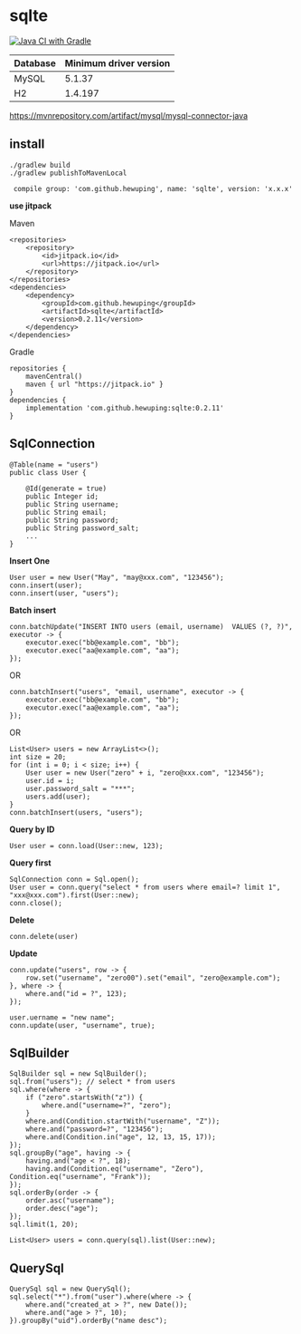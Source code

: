 # sqlte

[![Java CI with Gradle](https://github.com/hewuping/sqlte/actions/workflows/ci.yml/badge.svg)](https://github.com/hewuping/sqlte/actions/workflows/ci.yml)


Database|Minimum driver version
--|--
MySQL|5.1.37
H2|1.4.197

https://mvnrepository.com/artifact/mysql/mysql-connector-java

## install
```
./gradlew build
./gradlew publishToMavenLocal

```

```
 compile group: 'com.github.hewuping', name: 'sqlte', version: 'x.x.x'
```

**use jitpack**

Maven
```
<repositories>
    <repository>
        <id>jitpack.io</id>
        <url>https://jitpack.io</url>
    </repository>
</repositories>
<dependencies>
    <dependency>
        <groupId>com.github.hewuping</groupId>
        <artifactId>sqlte</artifactId>
        <version>0.2.11</version>
    </dependency>
</dependencies>
```
Gradle
```
repositories {
    mavenCentral()
    maven { url "https://jitpack.io" }
}
dependencies {
    implementation 'com.github.hewuping:sqlte:0.2.11'
}
```

## SqlConnection

```
@Table(name = "users")
public class User {

    @Id(generate = true)
    public Integer id;
    public String username;
    public String email;
    public String password;
    public String password_salt;
    ...
}
```
**Insert One**

```
User user = new User("May", "may@xxx.com", "123456");
conn.insert(user);
conn.insert(user, "users");
```

**Batch insert**
```
conn.batchUpdate("INSERT INTO users (email, username)  VALUES (?, ?)", executor -> {
    executor.exec("bb@example.com", "bb");
    executor.exec("aa@example.com", "aa");
});
```
OR
```
conn.batchInsert("users", "email, username", executor -> {
    executor.exec("bb@example.com", "bb");
    executor.exec("aa@example.com", "aa");
});
```
OR
```
List<User> users = new ArrayList<>();
int size = 20;
for (int i = 0; i < size; i++) {
    User user = new User("zero" + i, "zero@xxx.com", "123456");
    user.id = i;
    user.password_salt = "***";
    users.add(user);
}
conn.batchInsert(users, "users");
```

**Query by ID**
```
User user = conn.load(User::new, 123);
```

**Query first**
```
SqlConnection conn = Sql.open();
User user = conn.query("select * from users where email=? limit 1", "xxx@xxx.com").first(User::new);
conn.close();
```

**Delete**

```
conn.delete(user)
```

**Update**

```
conn.update("users", row -> {
    row.set("username", "zero00").set("email", "zero@example.com");
}, where -> {
    where.and("id = ?", 123);
});
```

```
user.uername = "new name";
conn.update(user, "username", true);
```

## SqlBuilder

```
SqlBuilder sql = new SqlBuilder();
sql.from("users"); // select * from users
sql.where(where -> {
    if ("zero".startsWith("z")) {
        where.and("username=?", "zero");
    }
    where.and(Condition.startWith("username", "Z"));
    where.and("password=?", "123456");
    where.and(Condition.in("age", 12, 13, 15, 17));
});
sql.groupBy("age", having -> {
    having.and("age < ?", 18);
    having.and(Condition.eq("username", "Zero"), Condition.eq("username", "Frank"));
});
sql.orderBy(order -> {
    order.asc("username");
    order.desc("age");
});
sql.limit(1, 20);

List<User> users = conn.query(sql).list(User::new);
```


## QuerySql

```
QuerySql sql = new QuerySql();
sql.select("*").from("user").where(where -> {
    where.and("created_at > ?", new Date());
    where.and("age > ?", 10);
}).groupBy("uid").orderBy("name desc");
```